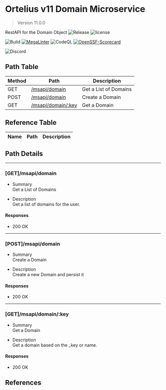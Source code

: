 # Ortelius v11 Domain Microservice

> Version 11.0.0

RestAPI for the Domain Object
![Release](https://img.shields.io/github/v/release/ortelius/scec-validate-provenance?sort=semver)
![license](https://img.shields.io/github/license/ortelius/scec-validate-provenance)

![Build](https://img.shields.io/github/actions/workflow/status/ortelius/scec-validate-provenance/build-push-chart.yml)
[![MegaLinter](https://github.com/ortelius/scec-validate-provenance/workflows/MegaLinter/badge.svg?branch=main)](https://github.com/ortelius/scec-validate-provenance/actions?query=workflow%3AMegaLinter+branch%3Amain)
![CodeQL](https://github.com/ortelius/scec-validate-provenance/workflows/CodeQL/badge.svg)
[![OpenSSF-Scorecard](https://api.securityscorecards.dev/projects/github.com/ortelius/scec-validate-provenance/badge)](https://api.securityscorecards.dev/projects/github.com/ortelius/scec-validate-provenance)

![Discord](https://img.shields.io/discord/722468819091849316)

## Path Table

| Method | Path | Description |
| --- | --- | --- |
| GET | [/msapi/domain](#getmsapidomain) | Get a List of Domains |
| POST | [/msapi/domain](#postmsapidomain) | Create a Domain |
| GET | [/msapi/domain/:key](#getmsapidomainkey) | Get a Domain |

## Reference Table

| Name | Path | Description |
| --- | --- | --- |

## Path Details

***

### [GET]/msapi/domain

- Summary  
Get a List of Domains

- Description  
Get a list of domains for the user.

#### Responses

- 200 OK

***

### [POST]/msapi/domain

- Summary  
Create a Domain

- Description  
Create a new Domain and persist it

#### Responses

- 200 OK

***

### [GET]/msapi/domain/:key

- Summary  
Get a Domain

- Description  
Get a domain based on the _key or name.

#### Responses

- 200 OK

## References

